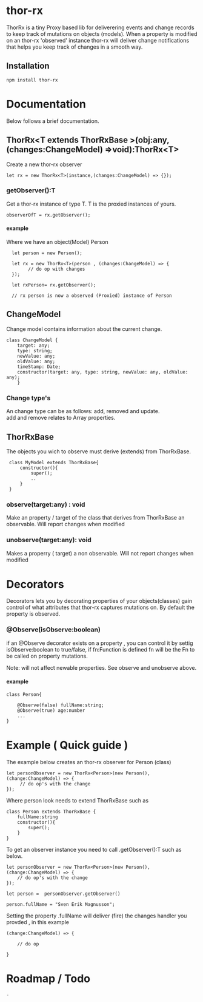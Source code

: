 # thor-rx
ThorRx is a tiny Proxy based lib for
deliverering events and change records to keep track of mutations on objects (models).
When a property is modified on an thor-rx 'observed' instance 
thor-rx will deliver change notifications 
that helps you keep track of changes in a smooth way.

## Installation

    npm install thor-rx


# Documentation

Below follows a brief documentation.

## ThorRx&lt;T extends ThorRxBase &gt;(obj:any, (changes:ChangeModel) =>void):ThorRx&lt;T&gt;

Create a new thor-rx observer

    let rx = new ThorRx<T>(instance,(changes:ChangeModel) => {}); 

### getObserver():T

Get a thor-rx instance of type T.  T is the proxied instances of yours. 

    observerOfT = rx.getObserver();


 #### example

 Where we have an object(Model) Person 

      let person = new Person();

      let rx = new ThorRx<T>(person , (changes:ChangeModel) => {
            // do op with changes
      }); 

      let rxPerson= rx.getObserver();

      // rx person is now a observed (Proxied) instance of Person


## ChangeModel

Change model contains information about the current change.

    class ChangeModel {
        target: any;
        type: string;
        newValue: any;
        oldValue: any;
        timeStamp: Date;
        constructor(target: any, type: string, newValue: any, oldValue: any);
        }

### Change type's

An change type can be as follows: add, removed and update.  
add and remove relates to Array properties. 


## ThorRxBase

The objects you wich to observe must derive (extends) from 
ThorRxBase.

     class MyModel extends ThorRxBase{
         constructor(){
             super(); 
             ..
         }
     }

### observe(target:any) : void

Make an property / target of the class that derives from ThorRxBase 
an observable. Will report changes when modified

### unobserve(target:any): void 

Makes a properry ( target) a non observable. Will not report changes when modified



# Decorators

Decorators lets you by decorating properties of your objects(classes)
gain control of what attributes that thor-rx captures mutations on.
By default the property is observed.

### @Observe(isObserve:boolean)

if an @Observe decorator exists on a property , you can control it
by settig isObserve:boolean to true/false, if fn:Function is
defined fn will be the Fn to be called on property mutations.

Note: will not affect newable properties. See observe and unobserve above.

#### example

    class Person{

        @Observe(false) fullName:string;
        @Observe(true) age:number
        ...
    }

# Example ( Quick guide )

The example below creates an thor-rx observer for Person (class) 

    let personObserver = new ThorRx<Person>(new Person(), (change:ChangeModel) => {
         // do op's with the change
    }); 

Where person look needs to extend ThorRxBase such as

    class Person extends ThorRxBase {
        fullName:string
        constructor(){
            super();
        }
    }    

To get an observer instance you need to call .getObserver():T such as below.

    let personObserver = new ThorRx<Person>(new Person(),(change:ChangeModel) => {
        // do op's with the change
    });

    let person =  personObserver.getObserver()

    person.fullName = "Sven Erik Magnusson";

Setting the property .fullName will deliver (fire) the changes 
handler you provded , in this example 

    (change:ChangeModel) => {

        // do op

    }

# Roadmap / Todo

    -

    
